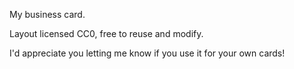 My business card.

Layout licensed CC0, free to reuse and modify.

I'd appreciate you letting me know if you use it for your own cards!
